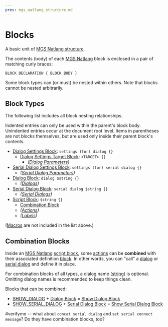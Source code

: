 ```yaml
---
prev: mgs_natlang_structure.md
---
```


# Blocks

A basic unit of [MGS Natlang structure](../mgs/mgs_natlang_structure).

The contents (body) of each [MGS Natlang](../mgs/mgs_natlang) block is enclosed in a pair of matching curly braces:

```
BLOCK DECLARATION { BLOCK BODY }
```

Some block types can (or must) be nested within others. Note that blocks cannot be nested arbitrarily.

## Block Types

The following list includes all block nesting relationships.

Indented entries can only be used within the parent's block body. Unindented entries occur at the document root level. Items in parentheses are not blocks themselves, but are used only inside their parent block's contents.

- [Dialog Settings Block](../mgs/dialog_settings_block): `settings (for) dialog {}`
	- [Dialog Settings Target Block](../mgs/dialog_settings_target_block): `<TARGET> {}`
		- *([Dialog Parameters](../mgs/dialogs_mgs#dialog-parameters))*
- [Serial Dialog Settings Block](../mgs/serial_dialog_settings_block): `settings (for) serial dialog {}`
	- *([Serial Dialog Parameters](../mgs/serial_dialogs_mgs#serial-dialog-parameters))*
- [Dialog Block](../mgs/dialog_block): `dialog $string {}`
	- *([Dialogs](../mgs/dialogs_mgs))*
- [Serial Dialog Block](../mgs/serial_dialog_block): `serial dialog $string {}`
	- *([Serial Dialogs](../mgs/serial_dialogs_mgs))*
- [Script Block](../mgs/script_block): `$string {}`
	- [Combination Block](#combination-blocks)
	- *([Actions](../actions))*
	- *([Labels](../mgs/advanced_syntax#labels))*

([Macros](../mgs/advanced_syntax#macros) are not included in the list above.)

## Combination Blocks

Inside an [MGS Natlang](../mgs/mgs_natlang) [script block](../mgs/script_block), some [actions](../actions) can be **combined** with their associated definition [block](../mgs/blocks). In other words, you can "call" a [dialog](../dialogs) or [serial dialog](../serial_dialogs) and define it in place.

For combination blocks of all types, a dialog name ([string](../mgs/variables_mgs#string)) is optional. Omitting dialog names is recommended to keep things clean.

Blocks that can be combined:

- [SHOW_DIALOG](../actions/SHOW_DIALOG) + [Dialog Block](../mgs/dialog_block) = [Show Dialog Block](../mgs/dialog_block#show-dialog-block)
- [SHOW_SERIAL_DIALOG](../actions/SHOW_SERIAL_DIALOG) + [Serial Dialog Block](../mgs/serial_dialog_block) = [Show Serial Dialog Block](../mgs/serial_dialog_block#show-serial-dialog-block)

#verifyme -- what about `concat serial dialog` and `set serial connect message`? Do they have combination blocks, too?
